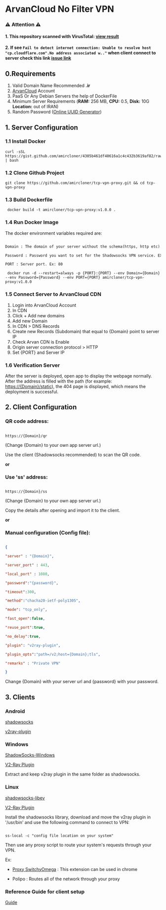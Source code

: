

# ArvanCloud No Filter VPN

### ⚠ Attention ⚠
#### 1. This repository scanned with VirusTotal: [view result](https://www.virustotal.com/gui/url/04b321f9d729e438340b1d4c0b6c7f1a2fad57f6d6e4fea6c83af9803e524a1f)
#### 2. If see `Fail to detect internet connection: Unable to resolve host "cp.cloudflare.com".No address associated w.."` when client connect to server check this link [issue link](https://github.com/amircloner/tcp-vpn-proxy/issues/1)

## 0.Requirements

 1. Valid Domain Name Recommended **.ir**
 2. [ArvanCloud](https://arvancloud.com) Account
 3. PaaS Or Any Debian Servers the help of DockerFile
 4. Minimum Server Requirements (**RAM:** 256 MB, **CPU:** 0.5, **Disk:** 10G **Location:** out of IRAN)
 5. Random Password ([Online UUID Generator](https://www.uuidgenerator.net/))

## 1. Server Configuration

### 1.1 Install Docker

```console
curl -sSL https://gist.github.com/amircloner/4305b461df40616a1c4c432b3619af82/raw | bash
```
### 1.2 Clone Github Project
```console
git clone https://github.com/amircloner/tcp-vpn-proxy.git && cd tcp-vpn-proxy
```

### 1.3 Build Dockerfile

```console
 docker build -t amircloner/tcp-vpn-proxy:v1.0.0 .
```
### 1.4 Run Docker Image
 
The docker environment variables required are:

```txt

Domain : The domain of your server without the schema(https, http etc). Ex: test.com, not https://test.com

Password : Password you want to set for the Shadowsocks VPN service. EX: 0734e365-ac11-43b0-97d0-7923477e6dd5

PORT : Server port. Ex: 80

```
```console
 docker run -d --restart=always -p {PORT}:{PORT} --env Domain={Domain} --env Password={Password} --env PORT={PORT} amircloner/tcp-vpn-proxy:v1.0.0
 ```
  
### 1.5 Connect Server to ArvanCloud CDN
	

 1. Login into ArvanCloud Account
 2. In CDN
 3. Click  + Add new domains
 4. Add new Domain
 5. In CDN > DNS Records
 6. Create new Records (Subdomain) that equal to {Domain} point to server IP
 7. Check Arvan CDN is Enable
 8. Origin server connection protocol > HTTP
 9. Set {PORT} and Server IP

### 1.6 Verification Server


After the server is deployed, open app to display the webpage normally. After the address is filled with the path (for example: <https://{Domain}/static>), the 404 page is displayed, which means the deployment is successful.


## 2. Client Configuration

  

### QR code address:

```

https://{Domain}/qr

```

  

(Change {Domain} to your own app server url.)

  

Use the client (Shadowsocks recommended) to scan the QR code.

  

**or**

  

### Use 'ss' address:

```

https://{Domain}/ss

```

(Change {Domain} to your own app server url.)

  

Copy the details after opening and import it to the client.

  

**or**

  

### Manual configuration (Config file):

  

```json

{

"server" : "{Domain}",

"server_port" : 443,

"local_port" : 1080,

"password":"{password}",

"timeout":300,

"method":"chacha20-ietf-poly1305",

"mode": "tcp_only",

"fast_open":false,

"reuse_port":true,

"no_delay":true,

"plugin": "v2ray-plugin",

"plugin_opts":"path=/v2;host={Domain};tls",

"remarks" : "Private VPN"

}

```

Change {Domain} with your server url and {password} with your password.

  
## 3. Clients

  

### Android

  

[shadowsocks](https://play.google.com/store/apps/details?id=com.github.shadowsocks&hl=en_IN&gl=US)

  

[v2ray-plugin](https://play.google.com/store/apps/details?id=com.github.shadowsocks.plugin.v2ray)

  

### Windows

  

[ShadowSocks-Windows](https://github.com/shadowsocks/shadowsocks-windows/releases/download/4.4.1.0/Shadowsocks-4.4.1.0.zip)

  

[V2-Ray Plugin](https://github.com/shadowsocks/v2ray-plugin/releases/download/v1.3.1/v2ray-plugin-windows-amd64-v1.3.1.tar.gz)

  

Extract and keep v2ray plugin in the same folder as shadowsocks.

  

### Linux

  

[shadowsocks-libev](https://github.com/shadowsocks/shadowsocks-libev)

  

[V2-Ray Plugin](https://github.com/shadowsocks/v2ray-plugin/releases/download/v1.3.1/v2ray-plugin-linux-amd64-v1.3.1.tar.gz)

  

Install the shadowsocks library, download and move the v2ray plugin in '/usr/bin' and use the following command to connect to VPN:

```

ss-local -c "config file location on your system"

```

Then use any proxy script to route your system's requests through your VPN.

Ex:

- [Proxy SwitchyOmega](https://chrome.google.com/webstore/detail/proxy-switchyomega/padekgcemlokbadohgkifijomclgjgif?hl=en) : This extension can be used in chrome

- Polipo : Routes all of the network through your proxy

  

### Reference Guide for client setup

[Guide](https://zhaorengui.github.io/network/software/2018/08/10/shadowsocks-switchyOmega-en/)
